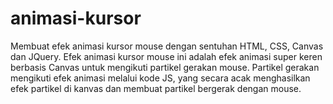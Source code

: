 # animasi-kursor
 Membuat efek animasi kursor mouse dengan sentuhan HTML, CSS, Canvas dan JQuery. Efek animasi kursor mouse ini adalah efek animasi super keren berbasis Canvas untuk mengikuti partikel gerakan mouse. Partikel gerakan mengikuti efek animasi melalui kode JS, yang secara acak menghasilkan efek partikel di kanvas dan membuat partikel bergerak dengan mouse.
